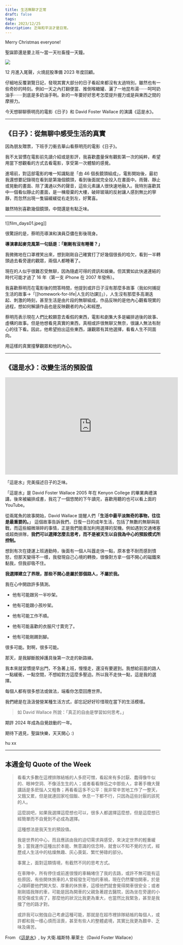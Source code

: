 ```yaml
---
title: 生活無聊才正常
draft: false
tags: 
date: 2023/12/25
description: 乏味和平淡才是日常。
---
```

Merry Christmas everyone!

聖誕節還是要上班～當一天社畜撞一天鐘。

![](https://media.tenor.com/-U3e0m8uZecAAAAC/ive-got-a-lot-of-work-to-do-santa-claus.gif)

12 月進入尾聲，火燒屁股準備 2023 年度回顧。

仔細地反覆瀏覽日記，發現其實大部分的日子看起來都沒有太過特別，雖然也有一些奇妙的時刻。例如一天之內打翻便當、推倒喉糖罐、灑了一地昆布湯⋯⋯呵呵奶油手⋯⋯到底是多奶油手咧。新的一年要好好思考怎麼提升握力或是與東西之間的摩擦力。

今天想聊聊蔡明亮的電影《日子》和 David Foster Wallace 的演講《這是水》。

---

## **《日子》：從無聊中感受生活的真實**

因為朋友贈票，下班手刀衝去華山看蔡明亮的電影《日子》。

我不太習慣在電影前先讀介紹或是影評，我喜歡盡量保有觀影第一次的純粹，希望用當下想觀看的方式去看電影，享受第一次體驗的感覺。

進場前，對這部電影的唯一知識點是「由 46 個長鏡頭組成」，電影開始後，最初我還想要記錄現在看到是第幾個鏡頭，看到後面就完全投入在畫面中。雨聲、靜止或晃動的畫面、除了溝通以外的聲音，這些元素讓人很快速地融入。我特別喜歡其中一個看似靜止的畫面，是一棟廢棄的大樓，破碎玻璃的反射讓人感到無比的寧靜，而忽然出現一隻貓緩緩從右走到左，好驚喜。

雖然特別喜歡幾個鏡頭，中間還是有點乏味。

---

![[film_days01.jpeg]]

很驚訝的是，蔡明亮導演和演員亞儂在影後現身。

**導演拿起麥克風第一句話是：「剛剛有沒有睡著？」**

我微微地在口罩裡笑出來，想到剛剛自己確實打了好幾個很長的哈欠，看到一半轉頭過去看旁邊的觀眾，兩個人都睡著了。

現在的人似乎很難忍受無聊，因為隨處可得的資訊和娛樂。但其實如此快速連結的時代可能才過了 16 年（第一支 iPhone 在 2007 年發佈）。

我喜歡蔡明亮在電影後的問答時間，他提到或許日子沒有那麼多故事（我如何捕捉生活的故事→「[[homework-for-life|人生的功課]]」），人生沒有那麼多高潮迭起、刺激的時刻，甚至生活是由片段的無聊組成，作品反映的是他內心觀看現實的過程，想如何解讀作品也是反映觀者的內心和經歷。

蔡明亮表示現在人們比較願意去看假的東西，電影和劇集大多是編排過後的故事、虛構的故事。但是他想看見真實的東西，真相或許很無聊又無奈，很讓人無法有耐心的往下看。因此，他希望拍出這些東西，讓觀眾有其他選擇，看看人生不同面向。

用這樣的真實撞擊觀眾和他的內心。

---

## 《這是水》：改變生活的預設值

<iframe width="560" height="315" src="https://www.youtube.com/embed/nSYLeqWZwSw?si=v8skgVQiTaqQr8Gx" title="YouTube video player" frameborder="0" allow="accelerometer; autoplay; clipboard-write; encrypted-media; gyroscope; picture-in-picture; web-share" referrerpolicy="strict-origin-when-cross-origin" allowfullscreen></iframe>

「這是水」完美描述日子的乏味。

「這是水」是 David Foster Wallace 2005 年在 Kenyon College 的畢業典禮演講，後來被編排成書，我花了一個悠閒的下午讀完，喜歡用聽的也可以看上面的 YouTube。

從兩尾魚的故事開始，David Wallace 提醒人們「**生活中最平淡無奇的事物，往往是最重要的。**」 這個故事告訴我們，日復一日的成年生活，包括了無數的無聊與挑戰，而這些細微瑣碎的事情，正是我們能善加利用選擇的契機。例如遇到交通堵塞或超商排隊，**我們可以選擇怎麼去思考，而不是被天生以自我為中心的預設模式所控制。**

想到有次在捷運上班通勤時，後面有一個人叫囂走快一點，原本會不耐而感到憤怒，但那天變得不一樣，我發現自己心境的轉換，很像對方拿一個不開心的磁鐵來黏我，但我卻吸不住。

**我選擇建立了界限，那些不開心是屬於那個路人，不屬於我。**

我在心中開啟許多猜測。

- 他有可能跟另一半吵架。
    

- 他有可能跟小孩吵架。
    

- 他有可能工作不順。
    

- 他有可能喜歡的衣服尺寸賣完了。
    

- 他有可能剛踢到腳。
    

很多可能。對啊，很多可能。

那天，是我腳斷脫掉護具後第一次走的新路線。

我本來就習慣提早出門，不急著上班，慢慢走，還沒有要遲到。我想給前面的路人一點緩衝，一點空間，不想給對方這麼多壓迫。所以我不走快一點，這是我的選擇。

每個人都有很多想法或做法，端看你怎麼回應世界。

我們總是在汲汲營營某種生活方式，卻忘記好好珍惜現在當下的生活模樣。

> 如 David Wallace 所說：「真正的自由是學習如何思考。」

期許 2024 年成為自覺啟動的一年。

期待下週見，聖誕快樂，天天開心 :)

hu xx

---

## **本週金句 Quote of the Week**

> 看看大多數在這裡排隊結帳的人多麽可憎，看起來有多討厭、蠢得像牛似的、眼神空洞、不像活生生的人；或者看看隊伍之中那些人，拿著手機大聲講話是多麽惱人又粗魯；再看看這多不公平：我非常辛苦地工作了一整天，又餓又累，但是就連回家吃個飯、休息一下都不行，只因為這些討厭的該死的人。  
>   
> 這麼說吧，如果我選擇這麼想也可以，很多人都選擇這麼想，但是這麼想已經簡單而不自覺到不必成為選擇。  
>   
> 這種想法是我天生的預設值。  
>   
> 我是世界的中心，而且應該由我的迫切需求與感受，來決定世界的輕重緩急；當我運作這種出於本能、無意識的信念時，就會以不知不覺的方式，經歷成人生活中的枯燥無趣、灰心喪氣、繁忙勞碌的部分。  
>   
> 事實上，面對這類情境，有截然不同的思考方式。  
>   
> 在車陣中，所有停住或前進很慢的車輛堵住了我的去路，或許不無可能有這些原因，有些開休旅車的人曾經發生可怕的車禍，現在仍然懼怕開車，於是心理師要他們開大型、厚重的休旅車，這樣他們就會覺得開車很安全；或者剛剛插我隊的車，可能是因為開車的父親急著趕去醫院，因為坐在旁邊的小孩受傷或生病了，那麼他的狀況比我更為重大，也當然比我緊急，甚至是我擋了他的路才對。  
>   
> 或許我可以勉強自己考慮這種可能，那就是在超市裡排隊結帳的每個人，或許都和我一樣心煩而沮喪，甚至有些人的整體處境，其實比我更為艱辛、乏味及痛苦。

From 《[這是水](https://book.tpml.edu.tw/bookDetail/282174?qs=%7B%5Eurl3%2C%2Fsearch4%2Cquery%5E%3A%7B%5E%2Cs23%2CFullText4%2C%2Cs13%2C%E9%80%99%E6%98%AF%E6%B0%B4%5E%7D%7D&serialNo=1&ref=chinghannhu.com)》, by 大衛.福斯特.華萊士（David Foster Wallace）